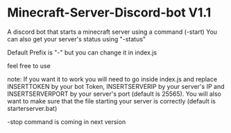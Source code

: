 # Minecraft-Server-Discord-bot V1.1
A discord bot that starts a minecraft server using a command (-start)
You can also get your server's status using "-status"

Default Prefix is "-" but you can change it in index.js

feel free to use

note: If you want it to work you will need to go inside index.js and replace INSERTTOKEN by your bot Token, INSERTSERVERIP by your server's IP and INSERTSERVERPORT by your server's port (default is 25565). You will also want to make sure that the file starting your server is correctly (default is starterserver.bat)

-stop command is coming in next version
